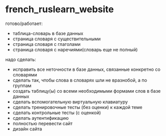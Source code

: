 # french_ruslearn_website
готово/работает:
- таблица-словарь в базе данных
- страница словаря с существительными
- страница словаря с глаголами
- страница словаря с наречиями(словарь еще не полный)

надо сделать:
- исправить все неточности в базе данных, связанные конкретно со словарями
- сделать так, чтобы слова в словарях шли не вразнобой, а по группам
- создать таблицу(ы) со всеми необходимыми формами слов в базе данных
- сделать вспомогательную виртуальную клавиатуру
- сделать тренировочные тесты (без оценки) к каждой теме
- сделать контрольные тесты (с оценкой)
- сделать аутентификацию
- полностью перевести сайт
- дизайн сайта